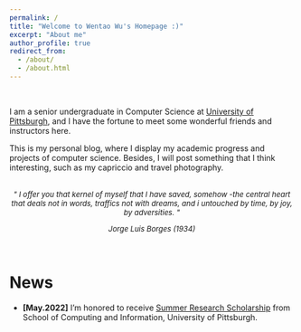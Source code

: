 ```yaml
---
permalink: /
title: "Welcome to Wentao Wu's Homepage :)"
excerpt: "About me"
author_profile: true
redirect_from: 
  - /about/
  - /about.html
---
```

<br/>

I am a senior undergraduate in Computer Science at [University of Pittsburgh](https://www.pitt.edu/), and I have the fortune to meet some wonderful friends and instructors here.

This is my personal blog, where I display my academic progress and projects of computer science. Besides, I will post something that I think interesting, such as my capriccio and travel photography.

<br/>
<font size=2><center> <i> " I offer you that kernel of myself that I have saved, somehow -the central heart that deals not in words, traffics not with dreams, and i untouched by time, by joy, by adversities. "

Jorge Luis Borges (1934) </i></center></font>

<br/>

News
======
* **[May.2022]** I’m honored to receive [Summer Research Scholarship](https://www.sci.pitt.edu/research/undergraduate-research-scholars) from School of Computing and Information, University of Pittsburgh.


